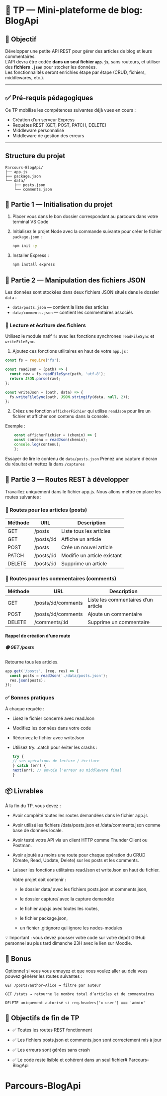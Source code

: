 # 📝 TP — Mini-plateforme de blog: BlogApi

## 🎯 Objectif

Développer une petite API REST pour gérer des articles de blog et leurs commentaires.  
L’API devra être codée **dans un seul fichier `app.js`**, sans routeurs, et utiliser des **fichiers `.json`** pour stocker les données.  
Les fonctionnalités seront enrichies étape par étape (CRUD, fichiers, middlewares, etc.).

---

## ✅ Pré-requis pédagogiques

Ce TP mobilise les compétences suivantes déjà vues en cours :

- Création d’un serveur Express
- Requêtes REST (GET, POST, PATCH, DELETE)
- Middleware personnalisé
- Middleware de gestion des erreurs

---

## Structure du projet

```
Parcours-BlogApi/
├── app.js
├── package.json
└── data/
    ├── posts.json
    └── comments.json

```

## 🚀 Partie 1 — Initialisation du projet

1. Placer vous dans le bon dossier correspondant au parcours dans votre terminal VS Code

2. Initialisez le projet Node avec la commande suivante pour créer le fichier `package.json` :

   ```bash
   npm init -y
    ```

3. Installer Express : 

    ```bash 
    npm install express
    ```

## 💾 Partie 2 — Manipulation des fichiers JSON

Les données sont stockées dans deux fichiers JSON situés dans le dossier `data` :

- `data/posts.json` — contient la liste des articles
- `data/comments.json` — contient les commentaires associés

### 🔄 Lecture et écriture des fichiers

Utilisez le module natif `fs` avec les fonctions synchrones `readFileSync` et `writeFileSync`.

1. Ajoutez ces fonctions utilitaires en haut de votre `app.js` :

```js
const fs = require('fs');

const readJson = (path) => {
  const raw = fs.readFileSync(path, 'utf-8');
  return JSON.parse(raw);
};

const writeJson = (path, data) => {
  fs.writeFileSync(path, JSON.stringify(data, null, 2));
};
```
2. Créez une fonction `afficherFichier` qui utilise `readJson` pour lire un fichier et afficher son contenu dans la console.

Exemple :

```js
    const afficherFichier = (chemin) => {
    const contenu = readJson(chemin);
    console.log(contenu);
    };
```

Essayer de lire le contenu de `data/posts.json`
Prenez une capture d'écran du résultat et mettez là dans `/captures`

## 🧩 Partie 3 — Routes REST à développer

Travaillez uniquement dans le fichier app.js.
Nous allons mettre en place les routes suivantes : 

### 📄 Routes pour les articles (posts)
| Méthode | URL         | Description                 |
| ------- | ----------- | --------------------------- |
| GET     | /posts      | Liste tous les articles     |
| GET     | /posts/\:id | Affiche un article          |
| POST    | /posts      | Crée un nouvel article      |
| PATCH   | /posts/\:id | Modifie un article existant |
| DELETE  | /posts/\:id | Supprime un article         |

### 💬 Routes pour les commentaires (comments)
| Méthode | URL                  | Description                         |
| ------- | -------------------- | ----------------------------------- |
| GET     | /posts/\:id/comments | Liste les commentaires d’un article |
| POST    | /posts/\:id/comments | Ajoute un commentaire               |
| DELETE  | /comments/\:id       | Supprime un commentaire             |


#### Rappel  de création d'une route 

##### 🟢 GET /posts

Retourne tous les articles.

```js 
app.get('/posts', (req, res) => {
  const posts = readJson('./data/posts.json');
  res.json(posts);
});
```


### ✅ Bonnes pratiques

À chaque requête :

- Lisez le fichier concerné avec readJson
- Modifiez les données dans votre code
- Réécrivez le fichier avec writeJson
- Utilisez try...catch pour éviter les crashs :

    ```js
    try {
    // vos opérations de lecture / écriture
    } catch (err) {
    next(err); // envoie l'erreur au middleware final
    }
    ```


## 📦 Livrables

À la fin du TP, vous devez :

- Avoir complété toutes les routes demandées dans le fichier app.js
- Avoir utilisé les fichiers /data/posts.json et /data/comments.json comme base de données locale.
- Avoir testé votre API via un client HTTP comme Thunder Client ou Postman.
- Avoir ajouté au moins une route pour chaque opération du CRUD (Create, Read, Update, Delete) sur les posts et les comments.

- Laisser les fonctions utilitaires readJson et writeJson en haut du fichier.

    Votre projet doit contenir :

    - le dossier data/ avec les fichiers posts.json et comments.json,

    - le dossier capture/ avec la capture demandée

    - le fichier app.js avec toutes les routes,

    - le fichier package.json,

    - un fichier .gitignore qui ignore les nodes-modules

💡 Important : vous devez pousser votre code sur votre dépôt GitHub personnel au plus tard dimanche 23H avec le lien sur Moodle. 

## 🎁 Bonus

Optionnel si vous vous ennuyez et que vous voulez aller au delà vous pouvez générer les routes suivantes :

    GET /posts?author=Alice → filtre par auteur

    GET /stats → retourne le nombre total d’articles et de commentaires

    DELETE uniquement autorisé si req.headers['x-user'] === 'admin'


## 🧪 Objectifs de fin de TP

- ✅ Toutes les routes REST fonctionnent

- ✅ Les fichiers posts.json et comments.json sont correctement mis à jour

- ✅ Les erreurs sont gérées sans crash

- ✅ Le code reste lisible et cohérent dans un seul fichier# Parcours-BlogApi
# Parcours-BlogApi
